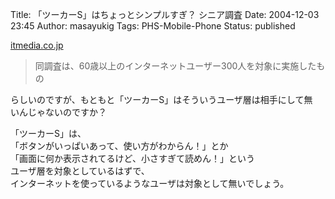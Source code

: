 Title: 「ツーカーS」はちょっとシンプルすぎ？ シニア調査
Date: 2004-12-03 23:45
Author: masayukig
Tags: PHS-Mobile-Phone
Status: published

[itmedia.co.jp](http://www.itmedia.co.jp/news/articles/0411/30/news081.html)

> 同調査は、60歳以上のインターネットユーザー300人を対象に実施したもの

らしいのですが、もともと「ツーカーS」はそういうユーザ層は相手にして無  
いんじゃないのですか？

「ツーカーS」は、  
「ボタンがいっぱいあって、使い方がわからん！」とか  
「画面に何か表示されてるけど、小さすぎて読めん！」という  
ユーザ層を対象としているはずで、  
インターネットを使っているようなユーザは対象として無いでしょう。
